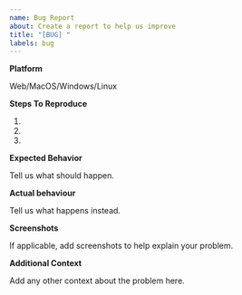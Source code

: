 ```yaml
---
name: Bug Report
about: Create a report to help us improve
title: "[BUG] "
labels: bug
---
```


<!--
Thanks for reporting issues of flutter_theme!

Use this template to notify us if you found a bug.

To make it easier for us to help you please enter detailed information below.
-->

**Platform**

Web/MacOS/Windows/Linux

**Steps To Reproduce**

1. 
2. 
3. 

**Expected Behavior**

Tell us what should happen.

**Actual behaviour**

Tell us what happens instead.

**Screenshots**

If applicable, add screenshots to help explain your problem.

**Additional Context**

Add any other context about the problem here.